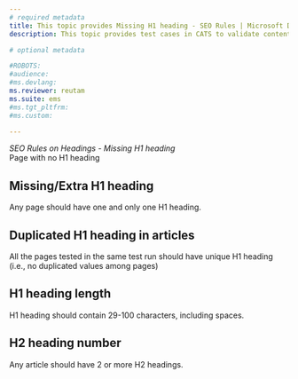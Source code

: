 ```yaml
---
# required metadata
title: This topic provides Missing H1 heading - SEO Rules | Microsoft Docs
description: This topic provides test cases in CATS to validate content with SEO rules - Missing H1 heading

# optional metadata

#ROBOTS:
#audience:
#ms.devlang:
ms.reviewer: reutam
ms.suite: ems
#ms.tgt_pltfrm:
#ms.custom:

---
```


*SEO Rules on Headings - Missing H1 heading*  
Page with no H1 heading

## Missing/Extra H1 heading
Any page should have one and only one H1 heading.
## Duplicated H1 heading in articles
All the pages tested in the same test run should have unique H1 heading (i.e., no duplicated values among pages)
## H1 heading length
H1 heading should contain 29-100 characters, including spaces.
## H2 heading number
Any article should have 2 or more H2 headings.
